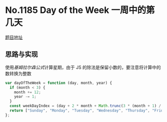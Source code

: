 # No.1185 Day of the Week 一周中的第几天

[题目地址](https://leetcode-cn.com/problems/day-of-the-week/)

## 思路与实现

使用*基姆拉尔森公式*计算星期，由于 JS 的除法是保留小数的，要注意将计算中的数转换为整数

```javascript
var dayOfTheWeek = function (day, month, year) {
  if (month < 3) {
    month += 12;
    year -= 1;
  }
  const weekDayIndex = (day + 2 * month + Math.trunc(3 * (month + 1) / 5) + year + Math.trunc(year / 4) - Math.trunc(year / 100) + Math.trunc(year / 400) + 1) % 7;
  return ["Sunday", "Monday", "Tuesday", "Wednesday", "Thursday", "Friday", "Saturday"][weekDayIndex];
};
```